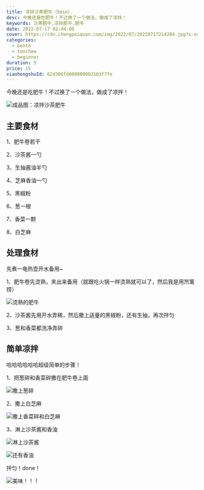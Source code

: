 ```yaml
---
title: 凉拌沙茶肥牛（5min）
desc: 今晚还是吃肥牛！不过换了一个做法，做成了凉拌！
keywords: 沙茶肥牛,凉拌肥牛,肥牛
date: 2022-07-17 02:44:00
cover: https://cdn.chengpeiquan.com/img/2022/07/20220717214204.jpg?x-oss-process=image/interlace,1
categories:
  - bento
  - teochew
  - beginner
duration: 5
price: 15
xiaohongshuId: 62d306fd000000002103f7fe
---
```


今晚还是吃肥牛！不过换了一个做法，做成了凉拌！

![成品图：凉拌沙茶肥牛](https://cdn.chengpeiquan.com/img/2022/07/20220717214223.jpg?x-oss-process=image/interlace,1)

## 主要食材

1、肥牛卷若干

2、沙茶酱一勺

3、生抽酱油半勺

4、芝麻香油一勺

5、黑椒粉

6、葱一根

7、香菜一颗

8、白芝麻

## 处理食材

先煮一电热壶开水备用~

1、肥牛卷先烫熟，夹出来备用（就跟吃火锅一样烫熟就可以了，然后我是用笊篱捞）

![烫熟的肥牛](https://cdn.chengpeiquan.com/img/2022/07/20220717214218.jpg?x-oss-process=image/interlace,1)

2、沙茶酱先用开水弄稀，然后撒上适量的黑椒粉，还有生抽，再次拌匀

3、葱和香菜都洗净弄碎

## 简单凉拌

哈哈哈哈哈哈超级简单的步骤！

1、把葱碎和香菜碎撒在肥牛卷上面

![撒上葱碎](https://cdn.chengpeiquan.com/img/2022/07/20220717214225.jpg?x-oss-process=image/interlace,1)

2、撒上白芝麻

![撒上香菜碎和白芝麻](https://cdn.chengpeiquan.com/img/2022/07/20220717214220.jpg?x-oss-process=image/interlace,1)

3、淋上沙茶酱和香油

![淋上沙茶酱](https://cdn.chengpeiquan.com/img/2022/07/20220717214221.jpg?x-oss-process=image/interlace,1)

![还有香油](https://cdn.chengpeiquan.com/img/2022/07/20220717214226.jpg?x-oss-process=image/interlace,1)

拌匀！done！

![美味！！！](https://cdn.chengpeiquan.com/img/2022/07/20220717214224.jpg?x-oss-process=image/interlace,1)
